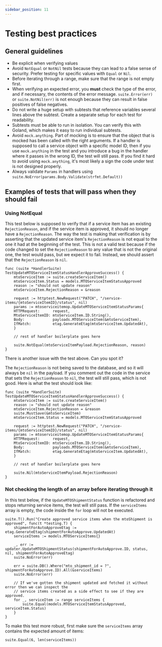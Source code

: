 ```yaml
---
sidebar_position: 11
---
```


# Testing best practices

## General guidelines

- Be explicit when verifying values
- Avoid `NotEqual` or `NotNil` tests because they can lead to a false sense of security. Prefer testing for specific values with `Equal` or `Nil`.
- Before iterating through a range, make sure that the range is not empty first.
- When verifying an expected error, you **must** check the type of the error, and if necessary, the contents of the error message. `suite.Error(err)` or `suite.NotNil(err)` is not enough because they can result in false positives of false negatives.
- Do not write a huge setup with subtests that reference variables several lines above the subtest. Create a separate setup for each test for readability.
- Subtests must be able to run in isolation. You can verify this with Goland, which makes it easy to run individual subtests.
- Avoid `mock.anything`. Part of mocking is to ensure that the object that is mocked has been called with the right arguments. If a handler is supposed to call a service object with a specific model ID, then if you use `mock.anything` in the test and you introduce a bug in the handler where it passes in the wrong ID, the test will still pass. If you find it hard to avoid using `mock.anything`, it's most likely a sign the code under test is not designed properly.
- Always validate `Params` in handlers using `suite.NoError(params.Body.Validate(strfmt.Default))`

## Examples of tests that will pass when they should fail

### Using NotEqual

This test below is supposed to verify that if a service item has an existing `RejectionReason`, and if the service item is approved, it should no longer have a `RejectionReason`. The way the test is making that verification is by asserting that the updated service item's `RejectionReason` is not equal to the one it had at the beginning of the test. This is not a valid test because if the code changed to set the `RejectionReason` to any value that is not the original one, the test would pass, but we expect it to fail. Instead, we should assert that the `RejectionReason` is `nil`.

```golang
func (suite *HandlerSuite) TestUpdateMTOServiceItemStatusHandlerApproveSuccess() {
    mtoServiceItem := suite.createServiceItem()
    mtoServiceItem.Status = models.MTOServiceItemStatusApproved
    reason := "should not update reason"
    mtoServiceItem.RejectionReason = &reason

    request := httptest.NewRequest("PATCH", "/service-items/{mtoServiceItemID}/status", nil)
    params := mtoserviceitemop.UpdateMTOServiceItemStatusParams{
	HTTPRequest:      request,
	MtoServiceItemID: mtoServiceItem.ID.String(),
	Body:             payloads.MTOServiceItem(&mtoServiceItem),
	IfMatch:          etag.GenerateEtag(mtoServiceItem.UpdatedAt),
    }

    // rest of handler boilerplate goes here

    suite.NotEqual(mtoServiceItemPayload.RejectionReason, reason)
}
```
There is another issue with the test above. Can you spot it?

The `RejectionReason` is not being saved to the database, and so it will always be `nil` in the payload. If you comment out the code in the service that sets the `RejectionReason` to `nil`, the test will still pass, which is not good. Here is what the test should look like:

```golang
func (suite *HandlerSuite) TestUpdateMTOServiceItemStatusHandlerApproveSuccess() {
    mtoServiceItem := suite.createServiceItem()
    reason := "should not update reason"
    mtoServiceItem.RejectionReason = &reason
    suite.MustSave(&mtoServiceItem)
    mtoServiceItem.Status = models.MTOServiceItemStatusApproved

    request := httptest.NewRequest("PATCH", "/service-items/{mtoServiceItemID}/status", nil)
    params := mtoserviceitemop.UpdateMTOServiceItemStatusParams{
	HTTPRequest:      request,
	MtoServiceItemID: mtoServiceItem.ID.String(),
	Body:             payloads.MTOServiceItem(&mtoServiceItem),
	IfMatch:          etag.GenerateEtag(mtoServiceItem.UpdatedAt),
    }

    // rest of handler boilerplate goes here

    suite.Nil(mtoServiceItemPayload.RejectionReason)
}
```

### Not checking the length of an array before iterating through it

In this test below, if the `UpdateMTOShipmentStatus` function is refactored and
stops returning service items, the test will still pass. If
the `serviceItems` array is empty, the code inside the `for` loop will
not be executed.

```golang
suite.T().Run("Create approved service items when the mtoShipment is approved", func(t *testing.T) {
    shipmentForAutoApproveEtag := etag.GenerateEtag(shipmentForAutoApprove.UpdatedAt)
    serviceItems := models.MTOServiceItems{}

    _, err := updater.UpdateMTOShipmentStatus(shipmentForAutoApprove.ID, status, nil, shipmentForAutoApproveEtag)
    suite.NoError(err)

    err = suite.DB().Where("mto_shipment_id = ?", shipmentForAutoApprove.ID).All(&serviceItems)
    suite.NoError(err)

    // If we've gotten the shipment updated and fetched it without error then we can inspect the
    // service items created as a side effect to see if they are approved.
    for _, serviceItem := range serviceItems {
        suite.Equal(models.MTOServiceItemStatusApproved, serviceItem.Status)
    }
}
```
To make this test more robust, first make sure the `serviceItems` array contains the expected amount of items:
```golang
suite.Equal(6, len(serviceItems))
```

